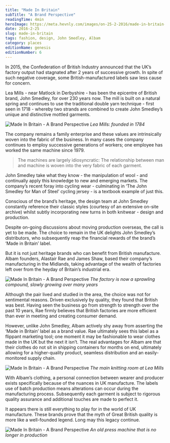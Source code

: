 ```yaml
---
title: "Made In Britain"
subTitle: "A Brand Perspective"
readingTime: 4min
heroImage: https://meta.hevnly.com/images/on-25-2-2016/made-in-britain-made-in-britain-hero.jpg
date: 2016-2-25
slug: made-in-britain
tags: fashion, design, John Smedley, Albam
category: places
editionName: genesis
editionNumber: 6
---
```


In 2015, the Confederation of British Industry announced that the UK’s factory output had stagnated after 2 years of successive growth. In spite of such negative coverage, some British-manufactured labels saw less cause for concern.

Lea Mills - near Matlock in Derbyshire - has been the epicentre of British brand, John Smedley, for over 230 years now. The mill is built on a natural spring and continues to use the traditional double yarn technique - first seen in 1718 - whereby two strands are combined to create John Smedley’s unique and distinctive mottled garments.

![Made In Britain - A Brand Perspective](https://meta.hevnly.com/images/on-25-2-2016/made-in-britain-a.jpg)
*Lea Mills: founded in 1784*

The company remains a family enterprise and these values are intrinsically woven into the fabric of the business. In many cases the company continues to employ successive generations of workers; one employee has worked the same machine since 1979.

>The machines are largely idiosyncratic: The relationship between man and machine is woven into the very fabric of each garment.

John Smedley take what they know - the manipulation of wool - and continually apply this knowledge to new and emerging markets. The company’s recent foray into cycling wear - culminating in ‘The John Smedley for Man of Steel’ cycling jersey - is a textbook example of just this.

Conscious of the brand’s heritage, the design team at John Smedley constantly reference their classic styles (courtesy of an extensive on-site archive) whilst subtly incorporating new turns in both knitwear - design and production.

Despite on-going discussions about moving production overseas, the call is yet to be made. The choice to remain in the UK delights John Smedley’s distributors, who subsequently reap the financial rewards of the brand’s ‘Made in Britain’ label.

But it is not just heritage brands who can benefit from British manufacture.
Albam founders, Alastair Rae and James Shaw, based their company’s manufacturing in the Midlands, taking advantage of the wealth of factories left over from the heyday of Britain’s industrial era.

![Made In Britain - A Brand Perspective](https://meta.hevnly.com/images/on-25-2-2016/made-in-britain-c.jpg)
*The factory is now a sprawling compound, slowly growing over many years*

Although the pair lived and studied in the area, the choice was not for sentimental reasons. Driven exclusively by quality, they found that British was best. Having seen the business go from strength to strength over the past 10 years, Rae firmly believes that British factories are more efficient than ever in meeting and creating consumer demand.

However, unlike John Smedley, Albam actively shy away from asserting the ‘Made in Britain’ label as a brand value. Rae ultimately sees this label as a flippant marketing tool; one moment it may be fashionable to wear clothes made in the UK but the next it isn’t. The real advantages for Albam are that their clothes do not sit in shipping containers for months on end, ultimately allowing for a higher-quality product, seamless distribution and an easily-monitored supply chain.

![Made In Britain - A Brand Perspective](https://meta.hevnly.com/images/on-25-2-2016/made-in-britain-e.jpg)
*The main knitting room at Lea Mills*

With Albam’s clothing, a personal connection between wearer and producer exists specifically because of the nuances in UK manufacture. The labels use of batch production means alterations can occur during the manufacturing process. Subsequently each garment is subject to rigorous quality assurance and additional touches are made to perfect it.

It appears there is still everything to play for in the world of UK manufacture. These brands prove that the myth of Great British quality is more like a well-founded legend. Long may this legacy continue.

![Made In Britain - A Brand Perspective](https://meta.hevnly.com/images/on-25-2-2016/made-in-britain-f.jpg)
*An old press machine that is no longer in production*

